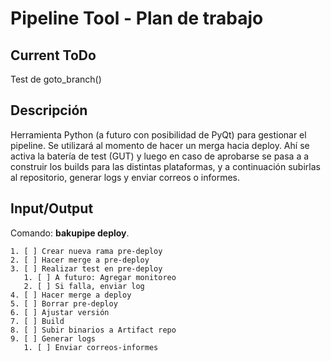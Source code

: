 Pipeline Tool - Plan de trabajo
===============================

## Current ToDo

Test de goto\_branch()

## Descripción

Herramienta Python (a futuro con posibilidad de PyQt) para gestionar el
pipeline. Se utilizará al momento de hacer un merga hacia deploy. Ahí se activa
la batería de test (GUT) y luego en caso de aprobarse se pasa a a construir los
builds para las distintas plataformas, y a continuación subirlas al
repositorio, generar logs y enviar correos o informes.


## Input/Output

Comando: **bakupipe deploy**.

    1. [ ] Crear nueva rama pre-deploy
    2. [ ] Hacer merge a pre-deploy
    3. [ ] Realizar test en pre-deploy
       1. [ ] A futuro: Agregar monitoreo
       2. [ ] Si falla, enviar log
    4. [ ] Hacer merge a deploy
    5. [ ] Borrar pre-deploy
    6. [ ] Ajustar versión
    7. [ ] Build
    8. [ ] Subir binarios a Artifact repo
    9. [ ] Generar logs
       1. [ ] Enviar correos-informes

